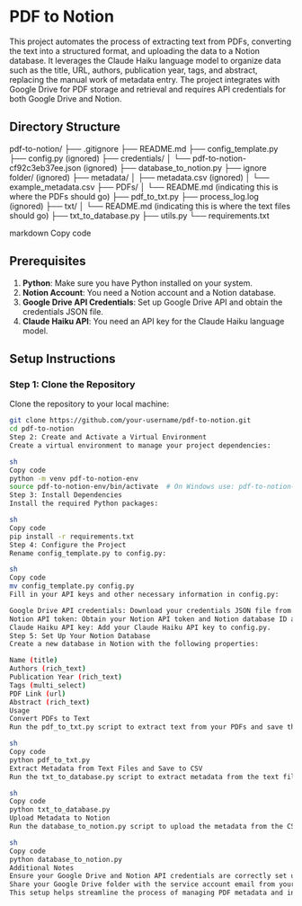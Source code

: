 # PDF to Notion

This project automates the process of extracting text from PDFs, converting the text into a structured format, and uploading the data to a Notion database. It leverages the Claude Haiku language model to organize data such as the title, URL, authors, publication year, tags, and abstract, replacing the manual work of metadata entry. The project integrates with Google Drive for PDF storage and retrieval and requires API credentials for both Google Drive and Notion.

## Directory Structure

pdf-to-notion/
├── .gitignore
├── README.md
├── config_template.py
├── config.py (ignored)
├── credentials/
│ └── pdf-to-notion-cf92c3eb37ee.json (ignored)
├── database_to_notion.py
├── ignore folder/ (ignored)
├── metadata/
│ ├── metadata.csv (ignored)
│ └── example_metadata.csv
├── PDFs/
│ └── README.md (indicating this is where the PDFs should go)
├── pdf_to_txt.py
├── process_log.log (ignored)
├── txt/
│ └── README.md (indicating this is where the text files should go)
├── txt_to_database.py
├── utils.py
└── requirements.txt

markdown
Copy code

## Prerequisites

1. **Python**: Make sure you have Python installed on your system.
2. **Notion Account**: You need a Notion account and a Notion database.
3. **Google Drive API Credentials**: Set up Google Drive API and obtain the credentials JSON file.
4. **Claude Haiku API**: You need an API key for the Claude Haiku language model.

## Setup Instructions

### Step 1: Clone the Repository

Clone the repository to your local machine:

```sh
git clone https://github.com/your-username/pdf-to-notion.git
cd pdf-to-notion
Step 2: Create and Activate a Virtual Environment
Create a virtual environment to manage your project dependencies:

sh
Copy code
python -m venv pdf-to-notion-env
source pdf-to-notion-env/bin/activate  # On Windows use: pdf-to-notion-env\Scripts\activate
Step 3: Install Dependencies
Install the required Python packages:

sh
Copy code
pip install -r requirements.txt
Step 4: Configure the Project
Rename config_template.py to config.py:

sh
Copy code
mv config_template.py config.py
Fill in your API keys and other necessary information in config.py:

Google Drive API credentials: Download your credentials JSON file from Google Cloud Console and place it in the credentials directory.
Notion API token: Obtain your Notion API token and Notion database ID and add them to config.py.
Claude Haiku API key: Add your Claude Haiku API key to config.py.
Step 5: Set Up Your Notion Database
Create a new database in Notion with the following properties:

Name (title)
Authors (rich_text)
Publication Year (rich_text)
Tags (multi_select)
PDF Link (url)
Abstract (rich_text)
Usage
Convert PDFs to Text
Run the pdf_to_txt.py script to extract text from your PDFs and save them as .txt files:

sh
Copy code
python pdf_to_txt.py
Extract Metadata from Text Files and Save to CSV
Run the txt_to_database.py script to extract metadata from the text files and save it to a CSV file:

sh
Copy code
python txt_to_database.py
Upload Metadata to Notion
Run the database_to_notion.py script to upload the metadata from the CSV file to your Notion database:

sh
Copy code
python database_to_notion.py
Additional Notes
Ensure your Google Drive and Notion API credentials are correctly set up in the config.py file.
Share your Google Drive folder with the service account email from your Google API credentials.
This setup helps streamline the process of managing PDF metadata and integrating it seamlessly with Notion, making it an efficient tool for organizing and accessing your documents.